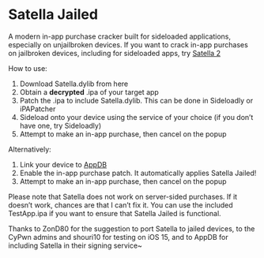 # Satella Jailed

A modern in-app purchase cracker built for sideloaded applications, especially on unjailbroken devices. If you want to crack in-app purchases on jailbroken devices, including for sideloaded apps, try [Satella 2][1]

How to use:
1. Download Satella.dylib from here
2. Obtain a **decrypted** .ipa of your target app
3. Patch the .ipa to include Satella.dylib. This can be done in Sideloadly or iPAPatcher
4. Sideload onto your device using the service of your choice (if you don’t have one, try Sideloadly)
5. Attempt to make an in-app purchase, then cancel on the popup

Alternatively:
1. Link your device to [AppDB][2] 
2. Enable the in-app purchase patch. It automatically applies Satella Jailed!
3. Attempt to make an in-app purchase, then cancel on the popup

Please note that Satella does not work on server-sided purchases. If it doesn’t work, chances are that I can’t fix it. You can use the included TestApp.ipa if you want to ensure that Satella Jailed is functional.

Thanks to ZonD80 for the suggestion to port Satella to jailed devices, to the CyPwn admins and shouri10 for testing on iOS 15, and to AppDB for including Satella in their signing service\~

[1]:	https://github.com/Paisseon/Satella2
[2]:	https://appdb.to/?ref=cb9904cc802fa5380a7aa4c35fe0d0c1